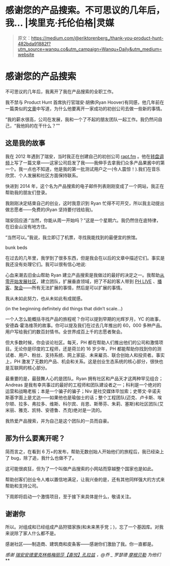 # 感谢您的产品搜索。不可思议的几年后，我… |埃里克·托伦伯格|灵媒

> 原文：<https://medium.com/@eriktorenberg_/thank-you-product-hunt-482bda91882f?utm_source=wanqu.co&utm_campaign=Wanqu+Daily&utm_medium=website>

# 感谢您的产品搜索

不可思议的几年后，我离开了我在产品搜索的全职工作。

我不禁与 Product Hunt 首席执行官瑞安·胡佛(Ryan Hoover)有同感，他几年前在一篇类似的[文章](/@rrhoover/knowing-when-its-time-to-move-on-6c5b8f6e6908)中写道，为什么他要离开一家成功的初创公司去做一些新的事情。

“我的薪水很高，公司在发展，我和一个了不起的朋友团队一起工作。我仍然问自己，“我他妈的在干什么？”"

## 这是我的故事

我在 2012 年遇到了瑞安，当时我正在创建自己的初创公司 [rapt.fm](http://rapt.fm) 。他在[转盘调频](http://turntable.fm)上写了一篇文章——这家公司启发了我——我伸手去拿我们众多产品果酱中的第一个。我一点也不知道，他是我的第一批测试用户之一(令人震惊！).我们在音乐欣赏、个人发展和社区方面保持联系。

快进到 2014 年，这个名为产品搜索的电子邮件列表刚刚变成了一个网站，我正在帮助我的朋友们登录。

我刚刚决定结束自己的创业，这时我意识到 Ryan 忙得不可开交，所以我主动提出做志愿者——免费的(Ryan 坚持要付钱给我)。

瑞安回应道:“当然，你能从周一开始吗？”这是一个星期六。我仍然住在底特律，在旧金山没有地方住。

“当然可以。”我说，我立即订了机票，寻找我能找到的最便宜的旅馆。



bunk beds



在过去的几年里，我学到了很多东西，但是我会在以后的文章中描述它们。事实是我还没有处理它们。我可以很有信心地说:

心血来潮去旧金山帮助 Ryan 建立产品搜索是我做过的最好的决定之一。我帮助[从零开始发展社区](http://cmxhub.com/product-hunt-erik-torenberg-community/)，建立团队，扩展垂直领域，把了不起的客人带到 [PH LIVE](http://www.producthunt.com/live) 、[播客](http://www.soundcloud.com/product-hunt)、[聚会](/@eriktorenberg_/product-hunt-meetups-2f0db3742227)——所有无法扩展的事情，然后是可以扩展的事情。

我从未如此努力，也从未如此有成就感。



(in the beginning definitely did things that didn’t scale…)



一个人怎么能概括寻找产品的旅程呢？你可以提到早期的光辉岁月，YC 的故事，安德森·霍洛维茨的故事。你可以提及我们在过去几年推出的 60，000 多种产品。用户写给我们的数百封情书。全世界成百上千的志愿者聚会。

但大多数时候，你会谈论社区。每天，PH 都在帮助人们推出他们的公司和激情项目。无论你是印度的工程师，还是荷兰的 16 岁少年，PH 都能帮助你找到你的测试者、用户、粉丝、支持系统、网上家庭、未来雇员、联合创始人和投资者。事实上，PH 激发了无数的产品、机会和关系。这是创业生态系统的核心部分，很快也是互联网的核心部分。

最重要的是，最鼓舞人心的是团队。Ryan 拥有社区和产品天才这两种罕见组合；Andreas 是我有幸共事过的最好的工程师和团队建设者之一；科利是一个绝对的运营和战略老板；本是一个骗子的骗子；Niv 是社交媒体毕加索；史蒂文·辛诺夫斯基字面上是尤达——如果他也是瑜伽士的话；整个工程团队(迈克、卢卡斯、埃尔顿、拉多、弗拉多、维斯、科尔宾、肖恩、斯蒂芬、朱莉、塞斯)和社区团队(艾米丽、雅克、凯特、安德鲁、杰克)绝对是一流的。

我热爱产品搜索，并为自己是这个团队的一员而自豪。

## 那为什么要离开呢？

简而言之，在看到 6 万+的发布，帮助无数创始人开始他们的旅程后，我已经染上了 bug，除了追，我什么也做不了。

这可能很疯狂，但为了一个叫做产品搜索的小网站而穿越整个国家也是如此。

帮助创客们创业令人难以置信地满足，让我兴奋的是，还有其他同样强大的方式来帮助和支持公司。

下周即将启动一个激情项目，至于接下来具体是什么，敬请关注。

## 谢谢你

所以。对组成和已经组成产品狩猎家族(和未来黑手党；)，忘了一个基因库。对我来说除了家人什么都不是。

感谢社区——制造商、建筑商和皮条客——感谢你们激励了我。你一直都是。











*感谢* [*瑞安*](https://medium.com/u/c2146664c8e4?source=post_page-----482bda91882f--------------------------------)*[*安德里克林格*](https://medium.com/u/8f34ef12130a?source=post_page-----482bda91882f--------------------------------)*[*梅丽莎【喜悦】孔*](https://medium.com/u/ad56e62b42a4?source=post_page-----482bda91882f--------------------------------)*[*拉兹*](https://medium.com/u/a094dc459890?source=post_page-----482bda91882f--------------------------------) *，@乔 _ 罗瑟德* [*摩根贝勒*](https://medium.com/u/27beee32406e?source=post_page-----482bda91882f--------------------------------) *为他们****









